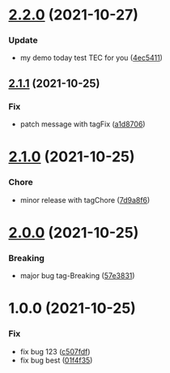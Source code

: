 # [2.2.0](https://github.com/eoludotun/tag-8/compare/v2.1.1...v2.2.0) (2021-10-27)


### Update

* my demo today test TEC for you ([4ec5411](https://github.com/eoludotun/tag-8/commit/4ec5411b79a20c8b7dd3e815906a2fdcd9099dc3))

## [2.1.1](https://github.com/eoludotun/tag-8/compare/v2.1.0...v2.1.1) (2021-10-25)


### Fix

* patch message with tagFix ([a1d8706](https://github.com/eoludotun/tag-8/commit/a1d870602a255bb73a34e2c2e89444b4199327e6))

# [2.1.0](https://github.com/eoludotun/tag-8/compare/v2.0.0...v2.1.0) (2021-10-25)


### Chore

* minor release with tagChore ([7d9a8f6](https://github.com/eoludotun/tag-8/commit/7d9a8f68f39e100bfb1b9a1498c6bee5f55a2a3a))

# [2.0.0](https://github.com/eoludotun/tag-8/compare/v1.0.0...v2.0.0) (2021-10-25)


### Breaking

* major  bug tag-Breaking ([57e3831](https://github.com/eoludotun/tag-8/commit/57e3831fcd9157dd3820b3b443ae0fa75902c2cc))

# 1.0.0 (2021-10-25)


### Fix

* fix bug 123 ([c507fdf](https://github.com/eoludotun/tag-8/commit/c507fdf5be69e5818ac9564cd389594a6804be96))
* fix bug best ([01f4f35](https://github.com/eoludotun/tag-8/commit/01f4f358cd624dd98d48bb53b250f393aeeb2951))
